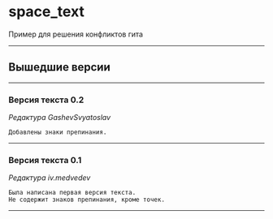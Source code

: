 # space_text
Пример для решения конфликтов гита

___
## Вышедшие версии
___
### Версия текста 0.2
_Редактура GashevSvyatoslav_
```
Добавлены знаки препинания.
```
___
### Версия текста 0.1
_Редактура iv.medvedev_
```
Была написана первая версия текста.
Не содержит знаков препинания, кроме точек.
```

___